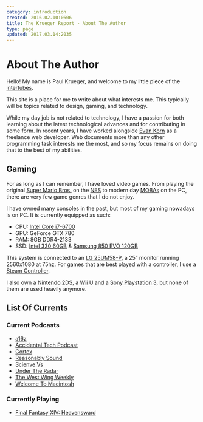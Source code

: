 ```yaml
---
category: introduction
created: 2016.02.10:0606
title: The Krueger Report - About The Author
type: page
updated: 2017.03.14:2035
---
```


# About The Author

Hello! My name is Paul Krueger, and welcome to my little piece of the [intertubes](http://en.wiktionary.org/wiki/Intertubes).

This site is a place for me to write about what interests me. This typically will be topics related to design, gaming, and technology.

While my day job is not related to technology, I have a passion for both learning about the latest technological advances and for contributing in some form. In recent years, I have worked alongside [Evan Korn](http://ekorndesign.com) as a freelance web developer. Web documents more than any other programming task interests me the most, and so my focus remains on doing that to the best of my abilities.

## Gaming

For as long as I can remember, I have loved video games. From playing the original [Super Mario Bros.](https://en.wikipedia.org/wiki/Super_Mario_Bros.) on the [NES](https://en.wikipedia.org/wiki/Nintendo_Entertainment_System) to modern day [MOBAs](https://en.wikipedia.org/wiki/Multiplayer_online_battle_arena) on the PC, there are very few game genres that I do not enjoy.

I have owned many consoles in the past, but most of my gaming nowadays is on PC. It is currently equipped as such:

- CPU: [Intel Core i7-6700](http://ark.intel.com/products/88196/Intel-Core-i7-6700-Processor-8M-Cache-up-to-4_00-GHz)
- GPU: GeForce GTX 780
- RAM: 8GB DDR4-2133
- SSD: [Intel 330 60GB](http://ark.intel.com/products/67286/Intel-SSD-330-Series-60GB-SATA-6Gbs-25nm-MLC) & [Samsung 850 EVO 120GB](http://www.samsung.com/us/computing/memory-storage/solid-state-drives/ssd-850-evo-2-5-sata-iii-120gb-mz-75e120b-am/)

This system is connected to an [LG 25UM58-P](http://www.lg.com/us/monitors/lg-25UM58-P-ultrawide-monitor), a 25” monitor running 2560x1080 at 75hz. For games that are best played with a controller, I use a [Steam Controller](http://store.steampowered.com/app/353370/).

I also own a [Nintendo 2DS](https://en.wikipedia.org/wiki/Nintendo_2DS), a [Wii U](https://en.wikipedia.org/wiki/Wii_U) and a [Sony Playstation 3](https://en.wikipedia.org/wiki/PlayStation_3), but none of them are used heavily anymore.

## List Of Currents

### Current Podcasts

- [a16z](http://a16z.com/podcasts/)
- [Accidental Tech Podcast](http://atp.fm)
- [Cortex](https://www.relay.fm/cortex)
- [Reasonably Sound](http://reasonablysound.com)
- [Scienve Vs](https://gimletmedia.com/science-vs/)
- [Under The Radar](https://www.relay.fm/radar)
- [The West Wing Weekly](http://thewestwingweekly.com)
- [Welcome To Macintosh](http://www.macintosh.fm)

### Currently Playing

- [Final Fantasy XIV: Heavensward](http://www.finalfantasyxiv.com)
